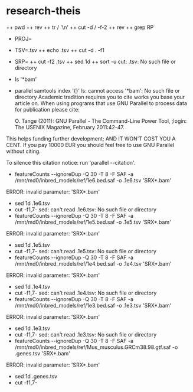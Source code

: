 # research-theis
++ pwd
++ rev
++ tr / '\n'
++ cut -d / -f-2
++ rev
++ grep RP
+ PROJ=
+ TSV=.tsv
++ echo .tsv
++ cut -d . -f1
+ SRP=
++ cut -f2 .tsv
++ sed 1d
++ sort -u
cut: .tsv: No such file or directory
+ ls '*bam'
+ parallel samtools index '{}'
ls: cannot access '*bam': No such file or directory
Academic tradition requires you to cite works you base your article on.
When using programs that use GNU Parallel to process data for publication
please cite:

  O. Tange (2011): GNU Parallel - The Command-Line Power Tool,
  ;login: The USENIX Magazine, February 2011:42-47.

This helps funding further development; AND IT WON'T COST YOU A CENT.
If you pay 10000 EUR you should feel free to use GNU Parallel without citing.

To silence this citation notice: run 'parallel --citation'.

+ featureCounts --ignoreDup -Q 30 -T 8 -F SAF -a /mnt/md0/inbred_models/ref/1e6.bed.saf -o .1e6.tsv 'SRX*.bam'

ERROR: invalid parameter: 'SRX*.bam'

+ sed 1d .1e6.tsv
+ cut -f1,7-
sed: can't read .1e6.tsv: No such file or directory
+ featureCounts --ignoreDup -Q 30 -T 8 -F SAF -a /mnt/md0/inbred_models/ref/1e5.bed.saf -o .1e5.tsv 'SRX*.bam'

ERROR: invalid parameter: 'SRX*.bam'

+ sed 1d .1e5.tsv
+ cut -f1,7-
sed: can't read .1e5.tsv: No such file or directory
+ featureCounts --ignoreDup -Q 30 -T 8 -F SAF -a /mnt/md0/inbred_models/ref/1e4.bed.saf -o .1e4.tsv 'SRX*.bam'

ERROR: invalid parameter: 'SRX*.bam'

+ sed 1d .1e4.tsv
+ cut -f1,7-
sed: can't read .1e4.tsv: No such file or directory
+ featureCounts --ignoreDup -Q 30 -T 8 -F SAF -a /mnt/md0/inbred_models/ref/1e3.bed.saf -o .1e3.tsv 'SRX*.bam'

ERROR: invalid parameter: 'SRX*.bam'

+ sed 1d .1e3.tsv
+ cut -f1,7-
sed: can't read .1e3.tsv: No such file or directory
+ featureCounts --ignoreDup -Q 30 -T 8 -F SAF -a /mnt/md0/inbred_models/ref/Mus_musculus.GRCm38.98.gtf.saf -o .genes.tsv 'SRX*.bam'

ERROR: invalid parameter: 'SRX*.bam'

+ sed 1d .genes.tsv
+ cut -f1,7-
